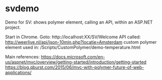 # svdemo
Demo for SV: shows polymer element, calling an API, within an ASP.NET project.

Start in Chrome. Goto: http://localhost:XX/SV/Welcome
API called: http://weerlive.nl/api/json-10min.php?locatie=Amsterdam
custom polymer element used in: /Scripts/CustomPolymer/demo-temperature.html

Main references:
https://docs.microsoft.com/en-us/aspnet/mvc/overview/getting-started/introduction/getting-started
https://blog.qburst.com/2015/06/mvc-with-polymer-future-of-web-applications/
